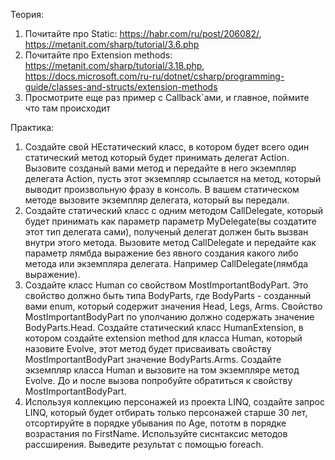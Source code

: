 Теория:
1. Почитайте про Static: https://habr.com/ru/post/206082/, https://metanit.com/sharp/tutorial/3.6.php
2. Почитайте про Extension methods: https://metanit.com/sharp/tutorial/3.18.php, https://docs.microsoft.com/ru-ru/dotnet/csharp/programming-guide/classes-and-structs/extension-methods
3. Просмотрите еще раз пример с Callback`ами, и главное, поймите что там происходит

Практика:
1. Создайте свой НЕстатический класс, в котором будет всего один статический метод который будет принимать делегат Action. Вызовите созданый вами метод и передайте в него экземпляр делегата Action, пусть этот экземпляр ссылается на метод, который выводит произвольную фразу в консоль. В вашем статическом методе вызовите экземпляр делегата, который вы передали.
2. Создайте статический класс с одним методом CallDelegate, который будет принимать как параметр параметр MyDelegate(вы создатите этот тип делегата сами), полученый делегат должен быть вызван внутри этого метода. Вызовите метод CallDelegate и передайте как параметр лямбда выражение без явного создания какого либо метода или экземпляра делегата.  Например CallDelegate(лямбда выражение).
3. Создайте класс Human со cвойством MostImportantBodyPart. Это свойство должно быть типа BodyParts, где BodyParts - созданный вами enum, который содержит значения Head, Legs, Arms. Свойство MostImportantBodyPart по уполчанию должно содержать значение BodyParts.Head. Создайте статический класс HumanExtension, в котором создайте extension method для класса Human, который назовите Evolve, этот метод будет присваивать свойству MostImportantBodyPart значение BodyParts.Arms. Создайте экземпляр класса Human и вызовите на том экземпляре метод Evolve. До и после вызова попробуйте обратиться к свойству MostImportantBodyPart.
4. Используя коллекцию персонажей из проекта LINQ, создайте запрос LINQ, который будет отбирать только персонажей старше 30 лет, отсортируйте в порядке убывания по Age, пототм в порядке возрастания по FirstName. Используйте сиснтаксис методов рассширения. Выведите результат с помощью foreach.
